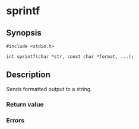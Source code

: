 # sprintf

## Synopsis

`#include <stdio.h>`

`int sprintf(char *str, const char *format, ...);`

## Description

Sends formatted output to a string.

### Return value

### Errors
